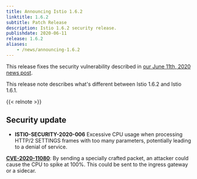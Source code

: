 ```yaml
---
title: Announcing Istio 1.6.2
linktitle: 1.6.2
subtitle: Patch Release
description: Istio 1.6.2 security release.
publishdate: 2020-06-11
release: 1.6.2
aliases:
    - /news/announcing-1.6.2
---
```


This release fixes the security vulnerability described in [our June 11th, 2020 news post](/pt-br/news/security/istio-security-2020-006).

This release note describes what's different between Istio 1.6.2 and Istio 1.6.1.

{{< relnote >}}

## Security update

- **ISTIO-SECURITY-2020-006** Excessive CPU usage when processing HTTP/2 SETTINGS frames with too many parameters, potentially leading to a denial of service.

__[CVE-2020-11080](https://cve.mitre.org/cgi-bin/cvename.cgi?name=CVE-2020-11080)__: By sending a specially crafted packet, an attacker could cause the CPU to spike at 100%. This could be sent to the ingress gateway or a sidecar.
